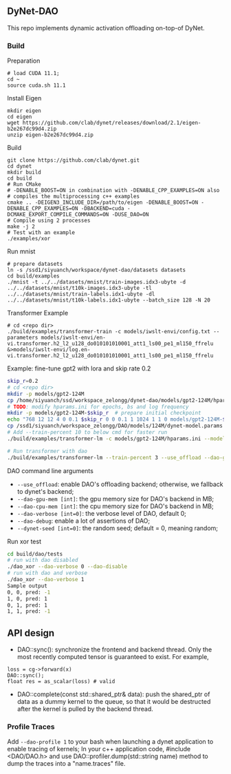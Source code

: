## DyNet-DAO 

This repo implements dynamic activation offloading on-top-of DyNet. 

### Build

Preparation
```
# load CUDA 11.1;
cd ~ 
source cuda.sh 11.1 
```

Install Eigen 
```
mkdir eigen
cd eigen
wget https://github.com/clab/dynet/releases/download/2.1/eigen-b2e267dc99d4.zip
unzip eigen-b2e267dc99d4.zip
```

Build 
```
git clone https://github.com/clab/dynet.git
cd dynet
mkdir build
cd build
# Run CMake
# -DENABLE_BOOST=ON in combination with -DENABLE_CPP_EXAMPLES=ON also
# compiles the multiprocessing c++ examples
cmake .. -DEIGEN3_INCLUDE_DIR=/path/to/eigen -DENABLE_BOOST=ON -DENABLE_CPP_EXAMPLES=ON -DBACKEND=cuda -DCMAKE_EXPORT_COMPILE_COMMANDS=ON -DUSE_DAO=ON
# Compile using 2 processes
make -j 2
# Test with an example
./examples/xor
```

Run mnist 
```
# prepare datasets 
ln -s /ssd1/siyuanch/workspace/dynet-dao/datasets datasets 
cd build/examples 
./mnist -t ../../datasets/mnist/train-images.idx3-ubyte -d ../../datasets/mnist/t10k-images.idx3-ubyte -tl ../../datasets/mnist/train-labels.idx1-ubyte -dl ../../datasets/mnist/t10k-labels.idx1-ubyte --batch_size 128 -N 20
```

Transformer Example 
```
# cd <repo dir>
./build/examples/transformer-train -c models/iwslt-envi/config.txt --parameters models/iwslt-envi/en-vi.transformer.h2_l2_u128_do010101010001_att1_ls00_pe1_ml150_ffrelu &>models/iwslt-envi/log.en-vi.transformer.h2_l2_u128_do010101010001_att1_ls00_pe1_ml150_ffrelu
```

Example: fine-tune gpt2 with lora and skip rate 0.2
```bash
skip_r=0.2
# cd <repo dir>
mkdir -p models/gpt2-124M
cp /home/siyuanch/ssd/workspace_zelongg/dynet-dao/models/gpt2-124M/hparams.ini models/gpt2-124M
# TODO: modify hparams.ini for epochs, bs and log frequency
mkdir -p models/gpt2-124M-$skip_r  # prepare initial checkpoint
echo "768 12 12 4 0 0.1 $skip_r 0 0 0.1 1 1024 1 1 0 models/gpt2-124M-$skip_r/model.params" > models/gpt2-124M-$skip_r/model.config
cp /ssd1/siyuanch/workspace_zelongg/DAO/models/124M/dynet-model.params models/gpt2-124M-$skip_r/model.params
# Add --train-percent 10 to below cmd for faster run
./build/examples/transformer-lm -c models/gpt2-124M/hparams.ini --model-path models/gpt2-124M-$skip_r --attn-lora-r 2 --attention-dropout-p $skip_r --ff-dropout-p 0 --reset-if-stuck --use-smaller-minibatch 2>&1 | tee models/gpt2-124M-$skip_r/train.log

# Run transformer with dao 
./build/examples/transformer-lm --train-percent 3 --use_offload --dao-gpu-mem 16384  --dao-verbose 0 -c models/gpt2-124M/hparams.ini --attn-lora-r 2 --attention-dropout-p 0.2 --ff-dropout-p 0.2 --reset-if-stuck --use-smaller-minibatch --dynet-seed 1 2>&1 | tee models/gpt2-124M-0.2/train.log
```

DAO command line arguments
- `--use_offload`: enable DAO's offloading backend; otherwise, we fallback to dynet's backend;
- `--dao-gpu-mem [int]`: the gpu memory size for DAO's backend in MB;
- `--dao-cpu-mem [int]`: the cpu memory size for DAO's backend in MB;
- `--dao-verbose [int=0]`: the verbose level of DAO, default 0;
- `--dao-debug`: enable a lot of assertions of DAO;
- `--dynet-seed [int=0]`: the random seed; default = 0, meaning random;  

Run xor test 
```bash 
cd build/dao/tests 
# run with dao disabled 
./dao_xor --dao-verbose 0 --dao-disable 
# run with dao and verbose 
./dao_xor --dao-verbose 1 
Sample output
0, 0, pred: -1
1, 0, pred: 1
0, 1, pred: 1
1, 1, pred: -1
```

## API design 

- DAO::sync(): synchronize the frontend and backend thread. Only the most recently computed tensor is guaranteed to exist. For example, 
```
loss = cg->forward(x)
DAO::sync();
float res = as_scalar(loss) # valid
```
- DAO::complete(const std::shared_ptr<T>& data): push the shared_ptr of data as a dummy kernel to the queue, so that it would be destructed after the kernel is pulled by the backend thread. 


### Profile Traces
Add `--dao-profile 1` to your bash when launching a dynet application to enable tracing of kernels;
In your c++ application code, #include <DAO/DAO.h> and use DAO::profiler.dump(std::string name) method to dump the traces into a "name.traces" file. 


<!-- <div align="center">
  <img alt="DyNet" src="doc/source/images/dynet_logo.png"><br><br>
</div>

---

[![Build Status (Travis CI)](https://travis-ci.org/clab/dynet.svg?branch=master)](https://travis-ci.org/clab/dynet)
[![Build Status (AppVeyor)](https://ci.appveyor.com/api/projects/status/github/clab/dynet?svg=true)](https://ci.appveyor.com/project/danielh/dynet-c3iuq)
[![Build Status (Docs)](https://readthedocs.org/projects/dynet/badge/?version=latest)](http://dynet.readthedocs.io/en/latest/)
[![PyPI version](https://badge.fury.io/py/dyNET.svg)](https://badge.fury.io/py/dyNET)

The Dynamic Neural Network Toolkit

- [General](#general)
- [Installation](#installation)
  - [C++](#c-installation)
  - [Python](#python-installation)
- [Getting Started](#getting-started)
- [Citing](#citing)
- [Releases and Contributing](#releases-and-contributing)


## General

DyNet is a neural network library developed by Carnegie Mellon University and many others. It is written in C++ (with bindings in Python) and is designed to be efficient when run on either CPU or GPU, and to work well with networks that have dynamic structures that change for every training instance. For example, these kinds of networks are particularly important in natural language processing tasks, and DyNet has been used to build state-of-the-art systems for [syntactic parsing](https://github.com/clab/lstm-parser), [machine translation](https://github.com/neubig/lamtram), [morphological inflection](https://github.com/mfaruqui/morph-trans), and many other application areas.

Read the [documentation](http://dynet.readthedocs.io/en/latest/) to get started, and feel free to contact the [dynet-users group](https://groups.google.com/forum/#!forum/dynet-users) group with any questions (if you want to receive email make sure to select "all email" when you sign up). We greatly appreciate any bug reports and contributions, which can be made by filing an issue or making a pull request through the [github page](http://github.com/clab/dynet).

You can also read more technical details in our [technical report](https://arxiv.org/abs/1701.03980).

## Getting started

You can find tutorials about using DyNet [here (C++)](http://dynet.readthedocs.io/en/latest/tutorial.html#c-tutorial) and [here (python)](http://dynet.readthedocs.io/en/latest/tutorial.html#python-tutorial), and [here (EMNLP 2016 tutorial)](https://github.com/clab/dynet_tutorial_examples).

One aspect that sets DyNet apart from other tookits is the **auto-batching** feature. See the [documentation](http://dynet.readthedocs.io/en/latest/minibatch.html) about batching.

The `example` folder contains a variety of examples in C++ and python.


## Installation

DyNet relies on a number of external programs/libraries including CMake and
Eigen. CMake can be installed from standard repositories.

For example on **Ubuntu Linux**:

    sudo apt-get install build-essential cmake

Or on **macOS**, first make sure the Apple Command Line Tools are installed, then
get CMake, and Mercurial with either homebrew or macports:

    xcode-select --install
    brew install cmake  # Using homebrew.
    sudo port install cmake # Using macports.

On **Windows**, see [documentation](http://dynet.readthedocs.io/en/latest/install.html#windows-support).

To compile DyNet you also need a [specific version of the Eigen
library](https://github.com/clab/dynet/releases/download/2.1/eigen-b2e267dc99d4.zip). **If you use any of the
released versions, you may get assertion failures or compile errors.**
You can get it easily using the following command:

    mkdir eigen
    cd eigen
    wget https://github.com/clab/dynet/releases/download/2.1/eigen-b2e267dc99d4.zip
    unzip eigen-b2e267dc99d4.zip


### C++ installation

You can install dynet for C++ with the following commands

    # Clone the github repository
    git clone https://github.com/clab/dynet.git
    cd dynet
    mkdir build
    cd build
    # Run CMake
    # -DENABLE_BOOST=ON in combination with -DENABLE_CPP_EXAMPLES=ON also
    # compiles the multiprocessing c++ examples
    cmake .. -DEIGEN3_INCLUDE_DIR=/path/to/eigen -DENABLE_CPP_EXAMPLES=ON
    # Compile using 2 processes
    make -j 2
    # Test with an example
    ./examples/xor

For more details refer to the [documentation](http://dynet.readthedocs.io/en/latest/install.html#building)

### Python installation

You can install DyNet for python by using the following command

    pip install git+https://github.com/clab/dynet#egg=dynet

For more details refer to the [documentation](http://dynet.readthedocs.io/en/latest/python.html#installing-dynet-for-python)

## Citing

If you use DyNet for research, please cite this report as follows:

    @article{dynet,
      title={DyNet: The Dynamic Neural Network Toolkit},
      author={Graham Neubig and Chris Dyer and Yoav Goldberg and Austin Matthews and Waleed Ammar and Antonios Anastasopoulos and Miguel Ballesteros and David Chiang and Daniel Clothiaux and Trevor Cohn and Kevin Duh and Manaal Faruqui and Cynthia Gan and Dan Garrette and Yangfeng Ji and Lingpeng Kong and Adhiguna Kuncoro and Gaurav Kumar and Chaitanya Malaviya and Paul Michel and Yusuke Oda and Matthew Richardson and Naomi Saphra and Swabha Swayamdipta and Pengcheng Yin},
      journal={arXiv preprint arXiv:1701.03980},
      year={2017}
    }


## Contributing

We welcome any contribution to DyNet! You can find the contributing guidelines [here](http://dynet.readthedocs.io/en/latest/contributing.html) -->
